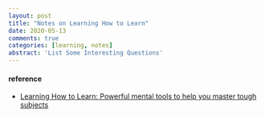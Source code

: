 ```yaml
---
layout: post
title: "Notes on Learning How to Learn"
date: 2020-05-13
comments: true
categories: [learning, notes]
abstract: 'List Some Interesting Questions'
--- 
```




#### reference
* [Learning How to Learn: Powerful mental tools to help you master tough subjects](https://www.coursera.org/learn/learning-how-to-learn/home/welcome)